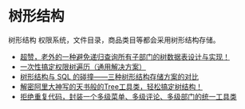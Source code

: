# 树形结构

树形结构
权限系统，文件目录，商品类目等都会采用树形结构存储。

- [超赞，老外的一种避免递归查询所有子部门的树数据表设计与实现！](https://mp.weixin.qq.com/s/tXmqeD9UlypGO_mMDIrMhw)
- [一次性搞定权限树遍历（通用解决方案）](https://mp.weixin.qq.com/s/2Tl_8bAcYMck3xGtebJnWA)
- [树形结构与 SQL 的碰撞——三种树形结构存储方案的对比](https://www.jianshu.com/p/f70d9117d3b6)
- [解密阿里大神写的天书般的Tree工具类，轻松搞定树结构！](https://mp.weixin.qq.com/s?__biz=MzU1MzczMjg3MQ==&mid=2247484357&idx=1&sn=4e0ae99c1cdabdfe3ad6b85f46cf8e72&chksm=fbef1dadcc9894bb0011f3b4922bff7b2c1183f634be66edf0db29b18de8848f0342df51b62a&mpshare=1&scene=1&srcid=0729WlveuxbiUmeWEvu4p1OH&sharer_shareinfo=dcd294ea3e2d36a680bf40e6711d0d54&sharer_shareinfo_first=996f72179122b7285f891b48cfee2ef9&version=4.1.10.99312&platform=mac&nwr_flag=1#wechat_redirect)
- [拒绝重复代码，封装一个多级菜单、多级评论、多级部门的统一工具类](https://mp.weixin.qq.com/s?__biz=MzUzMTA2NTU2Ng==&mid=2247597513&idx=2&sn=b8bc56286e41451501e836446e4b483a&chksm=fa4b0278cd3c8b6e595770dae78c3123036ad15bd2bf1c9a12d08ac1e180f4977203bd6095e6&mpshare=1&scene=1&srcid=0627POw1rR8vIafnXfRxZ2rP&sharer_shareinfo=323736b0fa28612a141170698f20746b&sharer_shareinfo_first=b8eed6414db872d38916fc4be461366d&version=4.1.10.99312&platform=mac&nwr_flag=1#wechat_redirect)
